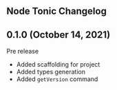 ## Node Tonic Changelog

## 0.1.0 (October 14, 2021)

Pre release

- Added scaffolding for project
- Added types generation
- Added `getVersion` command
